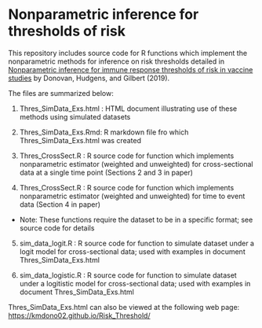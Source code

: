 Nonparametric inference for thresholds of risk
======

This repository includes source code for R functions which implement the nonparametric methods for inference on risk thresholds detailed 
in [Nonparametric inference for immune response thresholds of risk in vaccine studies](https://www.ncbi.nlm.nih.gov/pubmed/31285781) by Donovan, Hudgens, and Gilbert (2019).  

The files are summarized below:

1) Thres_SimData_Exs.html : HTML document illustrating use of these methods using simulated datasets

2) Thres_SimData_Exs.Rmd: R markdown file fro which Thres_SimData_Exs.html was created

3) Thres_CrossSect.R : R source code for function which implements nonparametric estimator (weighted and unweighted) for cross-sectional data at a single time point (Sections 2 and 3 in paper)

4) Thres_CrossSect.R : R source code for function which implements nonparametric estimator (weighted and unweighted) for time to event data (Section 4 in paper)

* Note: These functions require the dataset to be in a specific format; see source code for details

5) sim_data_logit.R : R source code for function to simulate dataset under a logit model for cross-sectional data; used with examples in document Thres_SimData_Exs.html

6) sim_data_logistic.R : R source code for function to simulate dataset under a logitistic model for cross-sectional data; used with 
                         examples in document Thres_SimData_Exs.html
                       
Thres_SimData_Exs.html can also be viewed at the following web page:
https://kmdono02.github.io/Risk_Threshold/
